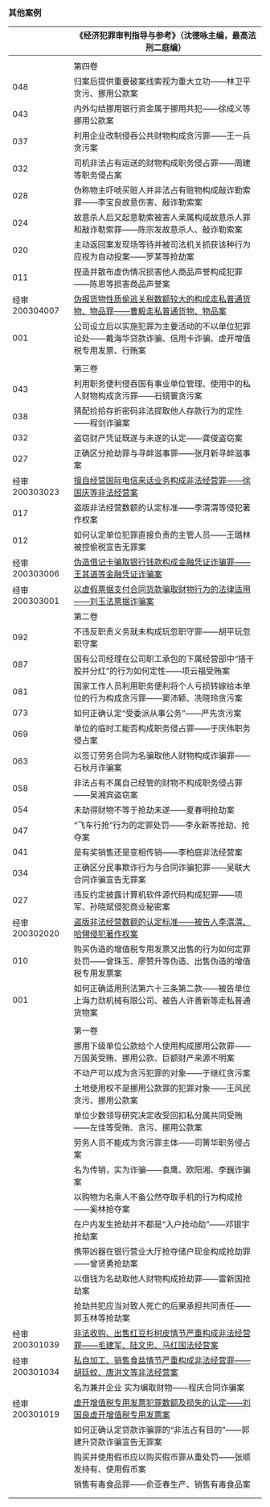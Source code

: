 ### 其他案例

|               | 《经济犯罪审判指导与参考》（沈德咏主编，最高法刑二庭编）     |
| ------------- | ------------------------------------------------------------ |
|               |                                                              |
|               | 第四卷                                                       |
| 048           | 归案后提供重要破案线索视为重大立功——林卫平贪污、挪用公款案   |
| 043           | 内外勾结挪用银行资金属于挪用共犯——徐成义等挪用公款案         |
| 037           | 利用企业改制侵吞公共财物构成贪污罪——王一兵贪污案             |
| 032           | 司机非法占有运送的财物构成职务侵占罪——周建等职务侵占案       |
| 028           | 伪称物主吓唬买赃人并非法占有赃物构成敲诈勒索罪——李宝良故意伤害、敲诈勒索案 |
| 024           | 故意杀人后又起意勒索被害人亲属构成故意杀人罪和敲诈勒索罪——陈宗发故意杀人、敲诈勒索案 |
| 020           | 主动返回案发现场等待并被司法机关抓获该种行为应视为自动投案——罗某等抢劫案 |
| 011           | 捏造并散布虚伪情况损害他人商品声誉构成犯罪——陈恩等损害商品声誉案 |
| 经审200304007 | [伪报货物性质偷逃关税数额较大的构成走私普通货物、物品罪——曹毅走私普通货物、物品案](http://xsba0.com/xsal/qtal/jj200304007.htm) |
| 001           | 公司设立后以实施犯罪为主要活动的不以单位犯罪论处——戴海华贷款诈骗、信用卡诈骗、虚开增值税专用发票、行贿案 |
|               |                                                              |
|               | 第三卷                                                       |
| 043           | 利用职务便利侵吞国有事业单位管理、使用中的私人财物构成贪污罪——石镜寰贪污案 |
| 038           | 猜配捡拾存折密码非法提取他人存款行为的定性——程剑诈骗案       |
| 032           | 盗窃财产凭证既遂与未遂的认定——龚俊盗窃案                     |
| 027           | 正确区分抢劫罪与寻衅滋事罪——张月新寻衅滋事案                 |
| 经审200303023 | [擅自经营国际电信来话业务构成非法经营罪——徐国庆等非法经营案](http://xsba0.com/xsal/qtal/jj200303023.htm) |
| 017           | 盗版非法经营数额的认定标准——李渭渭等侵犯著作权案             |
| 012           | 如何认定单位犯罪直接负责的主管人员——王璐林被控偷税宣告无罪案 |
| 经审200303006 | [伪造借记卡骗取银行钱款构成金融凭证诈骗罪——王其道等金融凭证诈骗案](http://xsba0.com/xsal/qtal/jj200303006.htm) |
| 经审200303001 | [以虚假票据支付合同货款骗取财物行为的法律适用——刘玉法票据诈骗案](http://xsba0.com/xsal/qtal/jj200303001.htm) |
|               | 第二卷                                                       |
| 092           | 不违反职责义务就未构成玩忽职守罪——胡平玩忽职守案             |
| 087           | 国有公司经理在公司职工承包的下属经营部中“搭干股并分红”的行为如何定性——项云福受贿案 |
| 081           | 国家工作人员利用职务便利将个人亏损转嫁给本单位的行为构成贪污罪——窦沛颖、冼晓玲贪污案 |
| 073           | 如何正确认定“受委派从事公务”——严先贪污案                     |
| 069           | 单位的临时工能否构成职务侵占罪——于庆伟职务侵占案             |
| 063           | 以签订劳务合同为名骗取他人财物构成诈骗罪——石秋月诈骗案       |
| 058           | 非法占有不属自己经管的财物不构成职务侵占罪——吴湘宾盗窃案     |
| 054           | 未劫得财物不等于抢劫未遂——夏春明抢劫案                       |
| 047           | “飞车行抢”行为的定罪处罚——李永新等抢劫、抢夺案               |
| 041           | 是有奖销售还是变相传销——李柏庭非法经营案                     |
| 034           | 正确区分民事欺诈行为与合同诈骗犯罪——吴联大合同诈骗宣告无罪案 |
| 027           | 违反约定披露计算机软件源代码构成犯罪——项军、孙晓斌侵犯商业秘密案 |
| 经审200302020 | [盗版非法经营数额的认定标准——被告人李渭渭、哈翎侵犯著作权案](http://xsba0.com/xsal/qtal/jj200302020.htm) |
| 010           | 购买伪造的增值税专用发票又出售的行为如何定罪处罚——曾珠玉、廖赞升等伪造、出售伪造的增值税专用发票案 |
| 001           | 如何正确适用刑法第六十三条第二款——被告单位上海力劲机械有限公司、被告人许善新等走私普通货物案 |
|               |                                                              |
|               | 第一卷                                                       |
|               | 挪用下级单位公款给个人使用构成挪用公款罪——万国英受贿、挪用公款、巨额财产来源不明案 |
|               | 不动产可以成为贪污犯罪的对象——于继红贪污案                   |
|               | 土地使用权不是挪用公款罪的犯罪对象——王风民贪污、挪用公款案   |
|               | 单位少数领导研究决定收受回扣私分属共同受贿——左佳等受贿、贪污、挪用公款案 |
|               | 劳务人员不能成为贪污罪主体——司箐华职务侵占案                 |
|               | 名为传销，实为诈骗——袁鹰、欧阳湘、李巍诈骗案                 |
|               | 以购物为名乘人不备公然夺取手机的行为构成抢——奚林抢夺案       |
|               | 在户内发生抢劫并不都是“入户抢动劫”——邓银宇抢劫案             |
|               | 携带凶器在银行营业大厅抢夺储户现金构成抢劫罪——曾贤勇抢劫案   |
|               | 以借钱为名劫取他人财物构成抢劫罪——雷新国抢劫案               |
|               | 抢劫共犯应当对致人死亡的后果承担共同责任——郭玉林等抢劫案     |
| 经审200301039 | [非法收购、出售红豆杉树皮情节严重构成非法经营罪——毛建军、陆文忠、马红国法经营案](http://xsba0.com/xsal/qtal/jj200301039.htm) |
| 经审200301034 | [私自加工、销售食盐情节严重构成非法经营罪——胡廷蛟、唐洪文等非法经营案](http://xsba0.com/xsal/qtal/jj200301034.htm) |
|               | 名为兼并企业 实为编取财物——程庆合同诈骗案                    |
| 经审200301019 | [虚开增值税专用发票犯罪数额及损失的认定——刘国良虚开增值税专用发票案](http://xsba0.com/xsal/qtal/jj200301019.htm) |
|               | 如何正确认定贷款诈骗罪的“非法占有目的”——郭建升贷款诈骗宣告无罪案 |
|               | 购买并使用假币应以购买假币罪从重处罚——张顺发持有、使用假币案 |
|               | 销售有毒食品罪——俞亚春生产、销售有毒食品案                   |
|               |                                                              |
|               |                                                              |